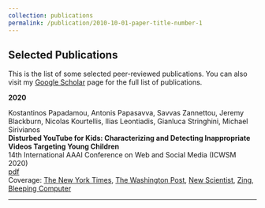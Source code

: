 ```yaml
---
collection: publications
permalink: /publication/2010-10-01-paper-title-number-1
---
```


Selected Publications
---

This is the list of some selected peer-reviewed publications. 
You can also visit my [Google Scholar](https://scholar.google.com/citations?user=O6qSkH8AAAAJ&hl=en&oi=sra) page for the full list of publications.

**2020** 

Kostantinos Papadamou, Antonis Papasavva, Savvas Zannettou, Jeremy Blackburn, Nicolas Kourtellis, Ilias Leontiadis, Gianluca Stringhini, Michael Sirivianos \
**Disturbed YouTube for Kids: Characterizing and Detecting Inappropriate Videos Targeting Young Children**\
14th International AAAI Conference on Web and Social Media (ICWSM 2020)\
[pdf](files/papadamou2020disturbed)\
Coverage: [The New York Times](https://www.nytimes.com/2019/06/14/opinion/youtube-algorithm.html), [The Washington Post](https://www.washingtonpost.com/technology/2019/03/14/youtube-says-it-bans-preteens-its-site-its-still-delivering-troubling-content-young-children/?noredirect=on), [New Scientist](https://institutions.newscientist.com/article/2196040-children-can-find-inappropriate-videos-on-youtube-in-just-10-clicks/), [Zing](https://news.zing.vn/video-ban-nhan-nhan-va-o-li-tren-youtube-post923996.html), [Bleeping Computer](https://www.bleepingcomputer.com/news/security/researchers-create-algorithm-to-protect-kids-from-disturbing-youtube-videos/)

---

<!---
**2016**

Giorgos A Demetriou, Stelios Ioannou, Andreas Hadjipieri, Irene Erica Panayidou, Antonis Papasavva, Andreas Savva\
**ERON: A flexible autonomous surface vessel**\
24th Mediterranean Conference on Control and Automation (MEDCON 2016)\
[pdf](https://www.researchgate.net/publication/301496594_ERON_A_flexible_autonomous_surface_vessel)

Giorgos A Demetriou, Andreas Hadjipieri, Irene Erica Panayidou, Antonis Papasavva, Stelios Ioannou\
**ERON: A PID controlled autonomous surface vessel**\
18th Mediterranean Electrotechnical Conference (MELECON 2016)\
[pdf](https://www.researchgate.net/publication/294206901_ERON_A_PID_controlled_autonomous_surface_vessel)

--->